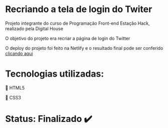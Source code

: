 # Recriando a tela de login do Twiter

Projeto integrante do curso de Programação Front-end Estação Hack, realizado pela Digital House

O objetivo do projeto era recriar a página de login do Twitter

O deploy do projeto foi feito na Netlify e o resultado final pode ser conferido [clicando aqui](https://twitter-login-clone.netlify.app/)

# Tecnologias utilizadas:
:small_orange_diamond: HTML5

:small_orange_diamond: CSS3

# Status: Finalizado :heavy_check_mark:
